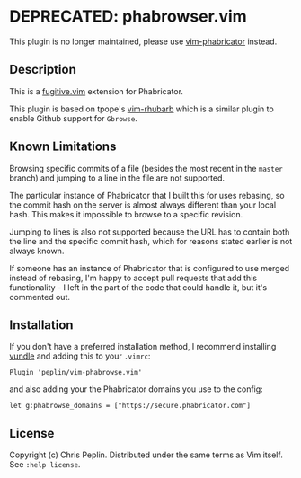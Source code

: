 # DEPRECATED: phabrowser.vim

This plugin is no longer maintained, please use
[vim-phabricator](https://github.com/jparise/vim-phabricator) instead.

## Description

This is a [fugitive.vim](https://github.com/tpope/vim-fugitive) extension for
Phabricator.

This plugin is based on tpope's
[vim-rhubarb](https://github.com/tpope/vim-rhubarb) which is a similar plugin to
enable Github support for `Gbrowse`.

## Known Limitations

Browsing specific commits of a file (besides the most recent in the `master`
branch) and jumping to a line in the file are not supported.

The particular instance of Phabricator that I built this for uses rebasing, so
the commit hash on the server is almost always different than your local hash.
This makes it impossible to browse to a specific revision.

Jumping to lines is also not supported because the URL has to contain both the
line and the specific commit hash, which for reasons stated earlier is not
always known.

If someone has an instance of Phabricator that is configured to use merged
instead of rebasing, I'm happy to accept pull requests that add this
functionality - I left in the part of the code that could handle it, but it's
commented out.

## Installation

If you don't have a preferred installation method, I recommend
installing [vundle](https://github.com/gmarik/vundle) and adding this to your
`.vimrc`:

    Plugin 'peplin/vim-phabrowse.vim'

and also adding your the Phabricator domains you use to the config:

    let g:phabrowse_domains = ["https://secure.phabricator.com"]

## License

Copyright (c) Chris Peplin.  Distributed under the same terms as Vim itself.
See `:help license`.
